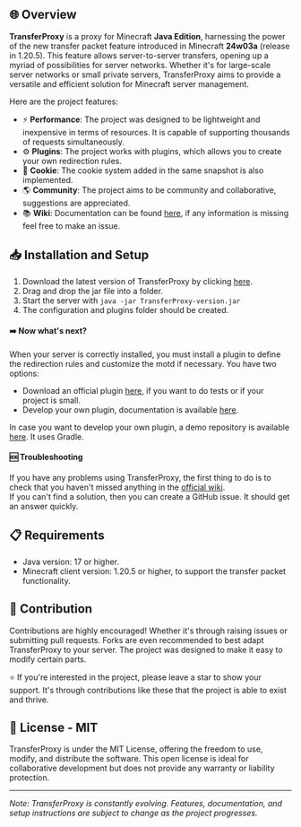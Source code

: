 ## 🌐 Overview

**TransferProxy** is a proxy for Minecraft **Java Edition**, harnessing the power of the new transfer packet feature
introduced in Minecraft **24w03a**
(release in 1.20.5). This feature allows server-to-server transfers, opening up a myriad of possibilities for server
networks.
Whether it's for large-scale server networks or small private servers, TransferProxy aims to provide a versatile and
efficient solution for Minecraft server management.

Here are the project features:

- ⚡ **Performance**: The project was designed to be lightweight and inexpensive in terms of resources. It is capable of
  supporting thousands of requests simultaneously.
- ⚙️ **Plugins**: The project works with plugins, which allows you to create your own redirection rules.
- 🍪 **Cookie**: The cookie system added in the same snapshot is also implemented.
- 🌎 **Community**: The project aims to be community and collaborative, suggestions are appreciated.
- 📚 **Wiki**: Documentation can be found [here](https://github.com/YvanMazy/TransferProxy/wiki), if any information is
  missing feel free to make an issue.

## 📥️ Installation and Setup

1. Download the latest version of TransferProxy by clicking [here](https://github.com/YvanMazy/TransferProxy/releases).
2. Drag and drop the jar file into a folder.
3. Start the server with ``java -jar TransferProxy-version.jar``
4. The configuration and plugins folder should be created.

#### ➡️ Now what's next?

When your server is correctly installed, you must install a plugin to define the redirection rules and customize the
motd if necessary. You have two options:

- Download an official plugin [here](https://github.com/YvanMazy/TransferProxy/wiki#official-plugins), if you want to
  do tests or if your project is small.
- Develop your own plugin, documentation is available [here](https://github.com/YvanMazy/TransferProxy/wiki/Plugins).

In case you want to develop your own plugin, a demo repository is
available [here](https://github.com/YvanMazy/TransferProxy-Demo-plugin). It uses Gradle.

#### 🆘 Troubleshooting

If you have any problems using TransferProxy, the first thing to do is to check that you haven't missed anything in
the [official wiki](https://github.com/YvanMazy/TransferProxy/wiki).
<br>If you can't find a solution, then you can create a GitHub issue. It should get an answer quickly.

## 📋 Requirements

- Java version: 17 or higher.
- Minecraft client version: 1.20.5 or higher, to support the transfer packet functionality.

## 🔌 Contribution

Contributions are highly encouraged! Whether it's through raising issues or submitting pull requests. Forks are even
recommended to best adapt TransferProxy to your server. The project was designed to make it easy to modify certain
parts.

⭐ If you're interested in the project, please leave a star to show your support. It's through contributions like these
that the project is able to exist and thrive.

## 📄 License - MIT

TransferProxy is under the MIT License, offering the freedom to use, modify, and distribute the software. This open
license is ideal for collaborative development but does not provide any warranty or liability protection.

---

*Note: TransferProxy is constantly evolving. Features, documentation, and setup instructions are subject to change as
the project progresses.*
